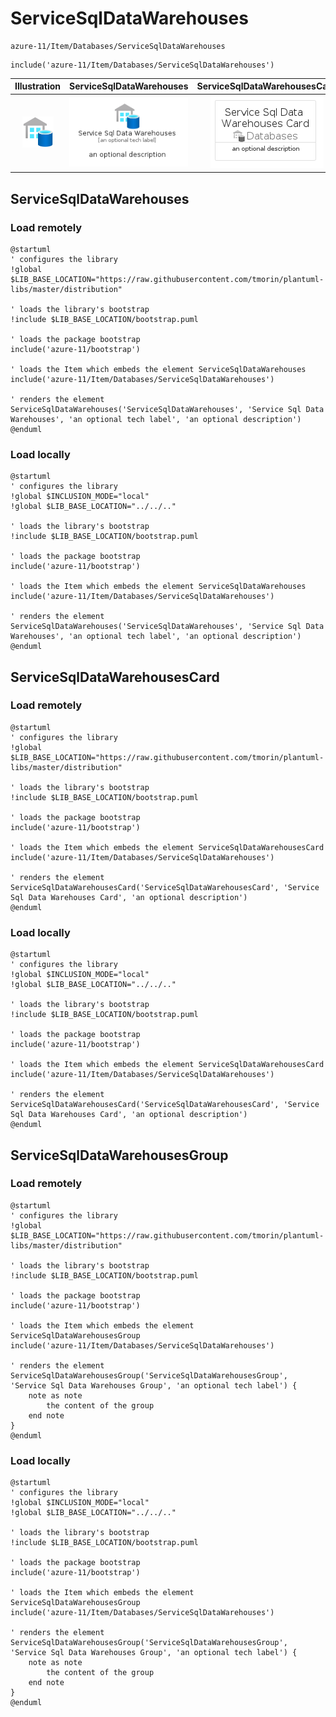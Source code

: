 # ServiceSqlDataWarehouses


```text
azure-11/Item/Databases/ServiceSqlDataWarehouses
```

```text
include('azure-11/Item/Databases/ServiceSqlDataWarehouses')
```



| Illustration | ServiceSqlDataWarehouses | ServiceSqlDataWarehousesCard | ServiceSqlDataWarehousesGroup |
| :---: | :---: | :---: | :---: |
| ![illustration for Illustration](../../../azure-11/Item/Databases/ServiceSqlDataWarehouses.png) | ![illustration for ServiceSqlDataWarehouses](../../../azure-11/Item/Databases/ServiceSqlDataWarehouses.Local.png) | ![illustration for ServiceSqlDataWarehousesCard](../../../azure-11/Item/Databases/ServiceSqlDataWarehousesCard.Local.png) | ![illustration for ServiceSqlDataWarehousesGroup](../../../azure-11/Item/Databases/ServiceSqlDataWarehousesGroup.Local.png) |




## ServiceSqlDataWarehouses

### Load remotely
```plantuml
@startuml
' configures the library
!global $LIB_BASE_LOCATION="https://raw.githubusercontent.com/tmorin/plantuml-libs/master/distribution"

' loads the library's bootstrap
!include $LIB_BASE_LOCATION/bootstrap.puml

' loads the package bootstrap
include('azure-11/bootstrap')

' loads the Item which embeds the element ServiceSqlDataWarehouses
include('azure-11/Item/Databases/ServiceSqlDataWarehouses')

' renders the element
ServiceSqlDataWarehouses('ServiceSqlDataWarehouses', 'Service Sql Data Warehouses', 'an optional tech label', 'an optional description')
@enduml
```

### Load locally
```plantuml
@startuml
' configures the library
!global $INCLUSION_MODE="local"
!global $LIB_BASE_LOCATION="../../.."

' loads the library's bootstrap
!include $LIB_BASE_LOCATION/bootstrap.puml

' loads the package bootstrap
include('azure-11/bootstrap')

' loads the Item which embeds the element ServiceSqlDataWarehouses
include('azure-11/Item/Databases/ServiceSqlDataWarehouses')

' renders the element
ServiceSqlDataWarehouses('ServiceSqlDataWarehouses', 'Service Sql Data Warehouses', 'an optional tech label', 'an optional description')
@enduml
```

## ServiceSqlDataWarehousesCard

### Load remotely
```plantuml
@startuml
' configures the library
!global $LIB_BASE_LOCATION="https://raw.githubusercontent.com/tmorin/plantuml-libs/master/distribution"

' loads the library's bootstrap
!include $LIB_BASE_LOCATION/bootstrap.puml

' loads the package bootstrap
include('azure-11/bootstrap')

' loads the Item which embeds the element ServiceSqlDataWarehousesCard
include('azure-11/Item/Databases/ServiceSqlDataWarehouses')

' renders the element
ServiceSqlDataWarehousesCard('ServiceSqlDataWarehousesCard', 'Service Sql Data Warehouses Card', 'an optional description')
@enduml
```

### Load locally
```plantuml
@startuml
' configures the library
!global $INCLUSION_MODE="local"
!global $LIB_BASE_LOCATION="../../.."

' loads the library's bootstrap
!include $LIB_BASE_LOCATION/bootstrap.puml

' loads the package bootstrap
include('azure-11/bootstrap')

' loads the Item which embeds the element ServiceSqlDataWarehousesCard
include('azure-11/Item/Databases/ServiceSqlDataWarehouses')

' renders the element
ServiceSqlDataWarehousesCard('ServiceSqlDataWarehousesCard', 'Service Sql Data Warehouses Card', 'an optional description')
@enduml
```

## ServiceSqlDataWarehousesGroup

### Load remotely
```plantuml
@startuml
' configures the library
!global $LIB_BASE_LOCATION="https://raw.githubusercontent.com/tmorin/plantuml-libs/master/distribution"

' loads the library's bootstrap
!include $LIB_BASE_LOCATION/bootstrap.puml

' loads the package bootstrap
include('azure-11/bootstrap')

' loads the Item which embeds the element ServiceSqlDataWarehousesGroup
include('azure-11/Item/Databases/ServiceSqlDataWarehouses')

' renders the element
ServiceSqlDataWarehousesGroup('ServiceSqlDataWarehousesGroup', 'Service Sql Data Warehouses Group', 'an optional tech label') {
    note as note
        the content of the group
    end note
}
@enduml
```

### Load locally
```plantuml
@startuml
' configures the library
!global $INCLUSION_MODE="local"
!global $LIB_BASE_LOCATION="../../.."

' loads the library's bootstrap
!include $LIB_BASE_LOCATION/bootstrap.puml

' loads the package bootstrap
include('azure-11/bootstrap')

' loads the Item which embeds the element ServiceSqlDataWarehousesGroup
include('azure-11/Item/Databases/ServiceSqlDataWarehouses')

' renders the element
ServiceSqlDataWarehousesGroup('ServiceSqlDataWarehousesGroup', 'Service Sql Data Warehouses Group', 'an optional tech label') {
    note as note
        the content of the group
    end note
}
@enduml
```

